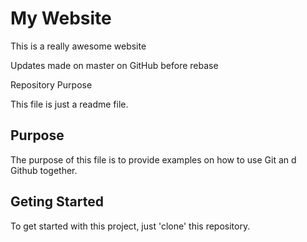 # My Website

This is a really awesome website

Updates made on master on GitHub before rebase

 Repository Purpose

This file is just a readme file.

## Purpose 

The purpose of this file is to provide examples
on how to use Git an d Github together.

## Geting Started

To get started with this project, just 'clone' this repository.
